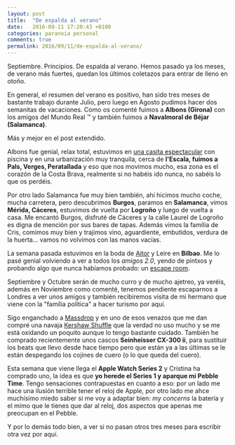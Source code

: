 ```yaml
---
layout: post
title:  "De espalda al verano"
date:   2016-09-11 17:20:43 +0100
categories: paranoia personal
comments: true
permalink: 2016/09/11/de-espalda-al-verano/
---
```

Septiembre. Principios. De espalda al verano. Hemos pasado ya los meses,
de verano más fuertes, quedan los últimos coletazos para entrar de lleno
 en otoño.

En general, el resumen del verano es positivo, han sido tres meses de bastante
trabajo durante Julio, pero luego en Agosto pudimos hacer dos
semanitas de vacaciones. Como os comenté fuimos a **Albons (Girona)** con los
amigos del Mundo Real &trade; y también fuimos a **Navalmoral de Béjar
(Salamanca)**.

Más y mejor en el post extendido.

<!--more-->

Albons fue genial, relax total, estuvimos en [una casita espectacular](http://www.naturaki.com/es/albonsresort/mestral/) con piscina y
en una urbanización muy tranquila, cerca de **l'Escala, fuimos a Pals, Verges,
Peratallada** y eso que nos movimos mucho, esa zona es el corazón de la Costa
Brava, realmente si no habéis ido nunca, no sabéis lo que os perdéis.

Por otro lado Salamanca fue muy bien también, ahí hicimos mucho coche, mucha
carretera, pero descubrimos **Burgos**, paramos en **Salamanca**, vimos
**Mérida, Cáceres**, estuvimos de vuelta por **Logroño** y luego de vuelta a casa.
Me encantó Burgos, disfruté de Cáceres y la calle Laurel de Logroño
es digna de mención por sus bares de tapas. Además vimos la família de Cris,
comimos muy bien y trajimos vino, aguardiente, embutidos, verdura de la
huerta... vamos no volvimos con las manos vacías.

La semana pasada estuvimos en la boda de
[Aitor](http://www.applesfera.com/autor/aitor-carbajo) y Leire en **Bilbao**.
 Me lo pasé genial volviendo a ver a todos los _amigos 2.0_, yendo de pintxos y
probando algo que nunca habíamos probado: un
[escape room](https://mysteryroom.es).

Septiembre y Octubre serán de mucho curro y de mucho ajetreo, ya veréis, además
en Noviembre como comenté, tenemos pendiente escaparnos a Londres
a ver unos amigos y también recibiremos visita de mi hermano que viene con la
"família política" a hacer turismo por aquí.

Sigo enganchado a [Massdrop](https://www.massdrop.com/) y en uno de esos
venazos que me dan compré una navaja [Kershaw Shuffle](https://kershaw.kaiusaltd.com/knives/knife/shuffle) que la verdad no
uso mucho y se me está oxidando un poquito aunque lo tengo bastante cuidado.
También he comprado recientemente unos cascos **Seinheisser CX-300 ii**, para
sustituir los beats que llevo desde hace tiempo pero que están ya a las últimas
se le están despegando los cojines de cuero (o lo que queda del cuero).

Esta semana que viene llega el **Apple Watch Series 2** y Cristina ha comprado
uno, la idea es que **yo herede el Series 1 y aparque mi Pebble Time**. Tengo
sensaciones contrapuestas en cuanto a eso: por un lado me hace una ilusión
terrible tener el reloj de Apple, por otro lado me ahce muchísimo miedo saber
si me voy a adaptar bien: _my concerns_ la batería y el mimo que le tienes que
dar al reloj, dos aspectos que apenas me preocupan en el Pebble.

Y por lo demás todo bien, a ver si no pasan otros tres meses para escribir
otra vez por aquí.
